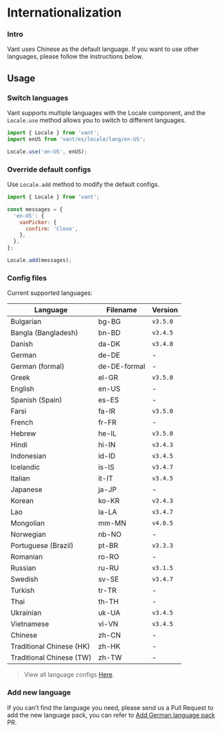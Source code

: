 # Internationalization

### Intro

Vant uses Chinese as the default language. If you want to use other languages, please follow the instructions below.

## Usage

### Switch languages

Vant supports multiple languages with the Locale component, and the `Locale.use` method allows you to switch to different languages.

```js
import { Locale } from 'vant';
import enUS from 'vant/es/locale/lang/en-US';

Locale.use('en-US', enUS);
```

### Override default configs

Use `Locale.add` method to modify the default configs.

```js
import { Locale } from 'vant';

const messages = {
  'en-US': {
    vanPicker: {
      confirm: 'Close',
    },
  },
};

Locale.add(messages);
```

### Config files

Current supported languages:

| Language                 | Filename     | Version  |
| ------------------------ | ------------ | -------- |
| Bulgarian                | bg-BG        | `v3.5.0` |
| Bangla (Bangladesh)      | bn-BD        | `v3.4.5` |
| Danish                   | da-DK        | `v3.4.8` |
| German                   | de-DE        | -        |
| German (formal)          | de-DE-formal | -        |
| Greek                    | el-GR        | `v3.5.0` |
| English                  | en-US        | -        |
| Spanish (Spain)          | es-ES        | -        |
| Farsi                    | fa-IR        | `v3.5.0` |
| French                   | fr-FR        | -        |
| Hebrew                   | he-IL        | `v3.5.0` |
| Hindi                    | hi-IN        | `v3.4.3` |
| Indonesian               | id-ID        | `v3.4.5` |
| Icelandic                | is-IS        | `v3.4.7` |
| Italian                  | it-IT        | `v3.4.5` |
| Japanese                 | ja-JP        | -        |
| Korean                   | ko-KR        | `v3.4.3` |
| Lao                      | la-LA        | `v3.4.7` |
| Mongolian                | mm-MN        | `v4.0.5` |
| Norwegian                | nb-NO        | -        |
| Portuguese (Brazil)      | pt-BR        | `v3.3.3` |
| Romanian                 | ro-RO        | -        |
| Russian                  | ru-RU        | `v3.1.5` |
| Swedish                  | sv-SE        | `v3.4.7` |
| Turkish                  | tr-TR        | -        |
| Thai                     | th-TH        | -        |
| Ukrainian                | uk-UA        | `v3.4.5` |
| Vietnamese               | vi-VN        | `v3.4.5` |
| Chinese                  | zh-CN        | -        |
| Traditional Chinese (HK) | zh-HK        | -        |
| Traditional Chinese (TW) | zh-TW        | -        |

> View all language configs [Here](https://github.com/vant-ui/vant/tree/main/packages/vant/src/locale/lang).

### Add new language

If you can’t find the language you need, please send us a Pull Request to add the new language pack, you can refer to [Add German language pack](https://github.com/vant-ui/vant/pull/7245) PR.

